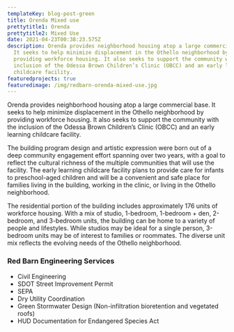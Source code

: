 ```yaml
---
templateKey: blog-post-green
title: Orenda Mixed use
prettytitle1: Orenda
prettytitle2: Mixed Use
date: 2021-04-23T00:38:23.575Z
description: Orenda provides neighborhood housing atop a large commercial base.
  It seeks to help minimize displacement in the Othello neighborhood by
  providing workforce housing. It also seeks to support the community with the
  inclusion of the Odessa Brown Children’s Clinic (OBCC) and an early learning
  childcare facility.
featuredprojects: true
featuredimage: /img/redbarn-orenda-mixed-use.jpg
---
```

Orenda provides neighborhood housing atop a large commercial base. It seeks to help minimize displacement in the Othello neighborhood by providing workforce housing. It also seeks to support the community with the inclusion of the Odessa Brown Children’s Clinic (OBCC) and an early learning childcare facility.​

The building program design and artistic expression were born out of a deep community engagement effort spanning over two years, with a goal to reflect the cultural richness of the multiple communities that will use the facility. The early learning childcare facility plans to provide care for infants to preschool-aged children and will be a convenient and safe place for families living in the building, working in the clinic, or living in the Othello neighborhood.

The residential portion of the building includes approximately 176 units of workforce housing. With a mix of studio, 1-bedroom, 1-bedroom + den, 2-bedroom, and 3-bedroom units, the building can be home to a variety of people and lifestyles. While studios may be ideal for a single person, 3-bedroom units may be of interest to families or roommates. The diverse unit mix reflects the evolving needs of the Othello neighborhood.

### Red Barn Engineering Services

* Civil Engineering
* SDOT Street Improvement Permit
* SEPA
* Dry Utility Coordination
* Green Stormwater Design (Non-infiltration bioretention and vegetated roofs)
* HUD Documentation for Endangered Species Act